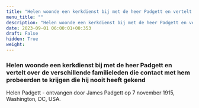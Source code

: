 ```yaml
---
title: "Helen woonde een kerkdienst bij met de heer Padgett en vertelt over de verschillende familieleden die contact met hem probeerden te krijgen die hij nooit heeft gekend"
menu_title: ""
description: "Helen woonde een kerkdienst bij met de heer Padgett en vertelt over de verschillende familieleden die contact met hem probeerden te krijgen die hij nooit heeft gekend"
date: 2023-09-01 06:00:01+00:353
draft: False
hidden: True
weight:
---
```

### Helen woonde een kerkdienst bij met de heer Padgett en vertelt over de verschillende familieleden die contact met hem probeerden te krijgen die hij nooit heeft gekend

Helen Padgett - ontvangen door James Padgett op 7 november 1915, Washington, DC, USA.
